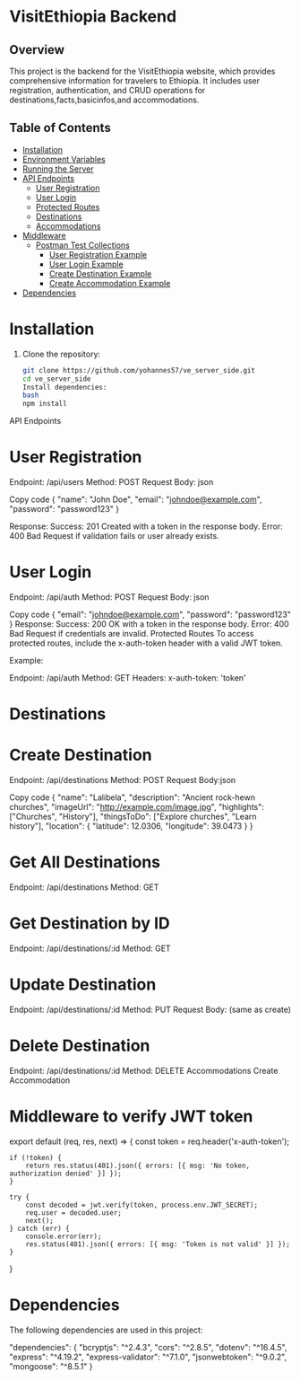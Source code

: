 # VisitEthiopia Backend

## Overview

This project is the backend for the VisitEthiopia website, which provides comprehensive information for travelers to Ethiopia. It includes user registration, authentication, and CRUD operations for destinations,facts,basicinfos,and accommodations.

## Table of Contents

- [Installation](#installation)
- [Environment Variables](#environment-variables)
- [Running the Server](#running-the-server)
- [API Endpoints](#api-endpoints)
  - [User Registration](#user-registration)
  - [User Login](#user-login)
  - [Protected Routes](#protected-routes)
  - [Destinations](#destinations)
  - [Accommodations](#accommodations)
- [Middleware](#middleware)
  - [Postman Test Collections](#postman-test-collections)
    - [User Registration Example](#user-registration-example)
    - [User Login Example](#user-login-example)
    - [Create Destination Example](#create-destination-example)
    - [Create Accommodation Example](#create-accommodation-example)
- [Dependencies](#dependencies)

# Installation

1. Clone the repository:
   ```bash
   git clone https://github.com/yohannes57/ve_server_side.git
   cd ve_server_side
   Install dependencies:
   bash
   npm install
   ```

API Endpoints

# User Registration

Endpoint: /api/users
Method: POST
Request Body:
json

Copy code
{
"name": "John Doe",
"email": "johndoe@example.com",
"password": "password123"
}

Response:
Success: 201 Created with a token in the response body.
Error: 400 Bad Request if validation fails or user already exists.

# User Login

Endpoint: /api/auth
Method: POST
Request Body:
json

Copy code
{
"email": "johndoe@example.com",
"password": "password123"
}
Response:
Success: 200 OK with a token in the response body.
Error: 400 Bad Request if credentials are invalid.
Protected Routes
To access protected routes, include the x-auth-token header with a valid JWT token.

Example:

Endpoint: /api/auth
Method: GET
Headers:
x-auth-token: 'token'

# Destinations

# Create Destination

Endpoint: /api/destinations
Method: POST
Request Body:json

Copy code
{
"name": "Lalibela",
"description": "Ancient rock-hewn churches",
"imageUrl": "http://example.com/image.jpg",
"highlights": ["Churches", "History"],
"thingsToDo": ["Explore churches", "Learn history"],
"location": {
"latitude": 12.0306,
"longitude": 39.0473
}
}

# Get All Destinations

Endpoint: /api/destinations
Method: GET

# Get Destination by ID

Endpoint: /api/destinations/:id
Method: GET

# Update Destination

Endpoint: /api/destinations/:id
Method: PUT
Request Body: (same as create)

# Delete Destination

Endpoint: /api/destinations/:id
Method: DELETE
Accommodations
Create Accommodation

# Middleware to verify JWT token

export default (req, res, next) => {
const token = req.header('x-auth-token');

    if (!token) {
        return res.status(401).json({ errors: [{ msg: 'No token, authorization denied' }] });
    }

    try {
        const decoded = jwt.verify(token, process.env.JWT_SECRET);
        req.user = decoded.user;
        next();
    } catch (err) {
        console.error(err);
        res.status(401).json({ errors: [{ msg: 'Token is not valid' }] });
    }

}

# Dependencies

The following dependencies are used in this project:

"dependencies": {
"bcryptjs": "^2.4.3",
"cors": "^2.8.5",
"dotenv": "^16.4.5",
"express": "^4.19.2",
"express-validator": "^7.1.0",
"jsonwebtoken": "^9.0.2",
"mongoose": "^8.5.1"
}
